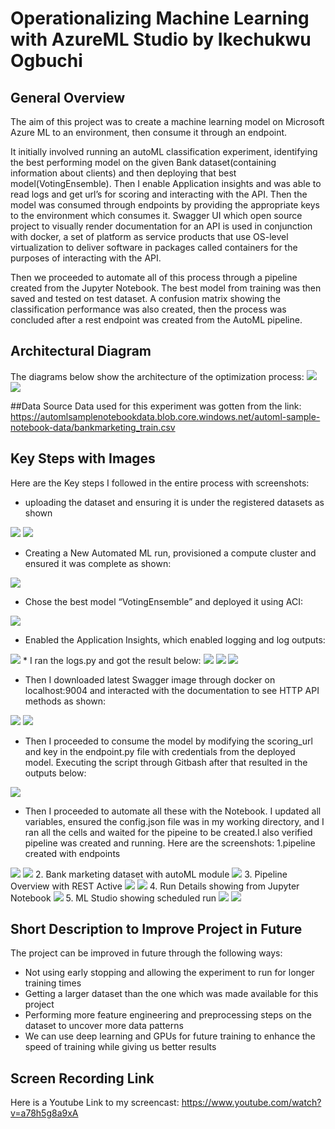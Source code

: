 # Operationalizing Machine Learning with AzureML Studio by Ikechukwu Ogbuchi

## General Overview
The aim of this project was to create a machine learning model on Microsoft Azure ML to an environment, then consume it through an endpoint. 

It initially involved running an autoML classification experiment, identifying the best performing model on the given Bank dataset(containing information about clients) and then deploying that best model(VotingEnsemble). Then I enable Application insights and was able to read logs and get url’s for scoring and interacting with the API. Then the model was consumed through endpoints by providing the appropriate keys to the environment which consumes it. Swagger UI which open source project to visually render documentation for an API is used in conjunction with docker, a set of platform as service products that use OS-level virtualization to deliver software in packages called containers for the purposes of interacting with the API.

Then we proceeded to automate all of this process through a pipeline created from the Jupyter Notebook. The best model from training was then saved and tested on test dataset. A confusion matrix showing the classification performance was also created, then the process was concluded after a rest endpoint was created from the AutoML pipeline.


## Architectural Diagram
The diagrams below show the architecture of the optimization process:
<img src='architecture.png'>
<img src='architecture2.png'>

##Data Source
Data used for this experiment was gotten from the link: 
https://automlsamplenotebookdata.blob.core.windows.net/automl-sample-notebook-data/bankmarketing_train.csv

## Key Steps with Images

Here are the Key steps I followed in the entire process with screenshots:

* uploading the dataset and ensuring it is under the registered datasets as shown
<img src='reg_data.png'>
<img src='reg_data1.png'>

* Creating a New Automated ML run, provisioned a compute cluster and ensured it was complete as shown:
<img src='exp_complete.png'>
 
* Chose the best model “VotingEnsemble” and deployed it using ACI:
<img src='best_mod.png'>

* Enabled the Application Insights, which enabled logging and log outputs:

<img src='app_insight.png'>
* I ran the logs.py and got the result below:
<img src='logs2.png'>
<img src='logs_run.png'>
<img src='logs_run1.png'>

* Then I downloaded latest Swagger image through docker on localhost:9004 and interacted with the documentation to see HTTP API methods as shown:
<img src='swagger.png'>
<img src='swagger1.png'>


* Then I proceeded to consume the model by modifying the scoring_url and key in the endpoint.py file with credentials from the deployed model. Executing the script through Gitbash after that resulted in the outputs below:
<img src='json_out.png'>

* Then I proceeded to automate all these with the Notebook. I updated all variables, ensured the config.json file was in my working directory, and I ran all the cells and waited for the pipeine to be created.I also verified pipeline was created and running. Here are the screenshots:
1.pipeline created with endpoints
<img src='pipeline_created.png'>
<img src='pipeline_endpoints.png'>
2. Bank marketing dataset with autoML module 
<img src='bank_dataset_module.png'>
3. Pipeline Overview with REST Active
<img src='rest_active.png'>
<img src='rest0.png'>
4. Run Details showing from Jupyter Notebook
<img src='run_details.png'>
5. ML Studio showing scheduled run
<img src='scheduled_run.png'>
<img src='rest2.png'>


## Short Description to Improve Project in Future

The project can be improved in future through the following ways:
* Not using early stopping and allowing the experiment to run for longer training times
* Getting a larger dataset than the one which was made available for this project
* Performing more feature engineering and preprocessing steps on the dataset to uncover more data patterns
* We can use deep learning and GPUs for future training to enhance the speed of training while giving us better results


## Screen Recording Link
Here is a Youtube Link to my screencast: https://www.youtube.com/watch?v=a78h5g8a9xA



